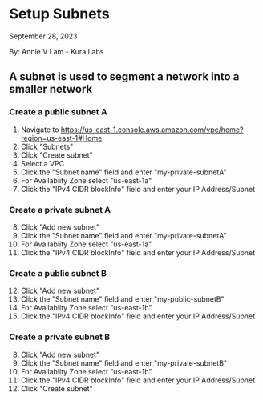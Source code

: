 # Setup Subnets

September 28, 2023

By:  Annie V Lam - Kura Labs

## A subnet is used to segment a network into a smaller network

### Create a public subnet A
1.  Navigate to https://us-east-1.console.aws.amazon.com/vpc/home?region=us-east-1#Home:
2. Click "Subnets"
3.  Click "Create subnet"
4.  Select a VPC
5.  Click the "Subnet name" field and enter "my-private-subnetA"
6.  For Availabiity Zone select "us-east-1a"
7.  Click the "IPv4 CIDR blockInfo" field and enter your IP Address/Subnet

### Create a private subnet A
8.  Click "Add new subnet"
9.  Click the "Subnet name" field and enter "my-private-subnetA"
10. For Availabiity Zone select "us-east-1a"
11. Click the "IPv4 CIDR blockInfo" field and enter your IP Address/Subnet

### Create a public subnet B
12.  Click "Add new subnet"
13.  Click the "Subnet name" field and enter "my-public-subnetB"
14. For Availabiity Zone select "us-east-1b"
15. Click the "IPv4 CIDR blockInfo" field and enter your IP Address/Subnet

### Create a private subnet B
8.  Click "Add new subnet"
9.  Click the "Subnet name" field and enter "my-private-subnetB"
10. For Availabiity Zone select "us-east-1b"
11. Click the "IPv4 CIDR blockInfo" field and enter your IP Address/Subnet
12. Click "Create subnet"

